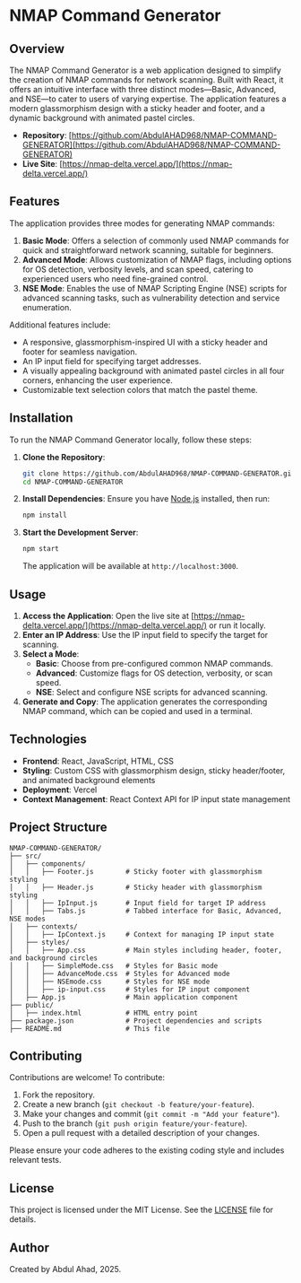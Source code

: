 # NMAP Command Generator

## Overview
The NMAP Command Generator is a web application designed to simplify the creation of NMAP commands for network scanning. Built with React, it offers an intuitive interface with three distinct modes—Basic, Advanced, and NSE—to cater to users of varying expertise. The application features a modern glassmorphism design with a sticky header and footer, and a dynamic background with animated pastel circles.

- **Repository**: [https://github.com/AbdulAHAD968/NMAP-COMMAND-GENERATOR](https://github.com/AbdulAHAD968/NMAP-COMMAND-GENERATOR)
- **Live Site**: [https://nmap-delta.vercel.app/](https://nmap-delta.vercel.app/)

## Features
The application provides three modes for generating NMAP commands:
1. **Basic Mode**: Offers a selection of commonly used NMAP commands for quick and straightforward network scanning, suitable for beginners.
2. **Advanced Mode**: Allows customization of NMAP flags, including options for OS detection, verbosity levels, and scan speed, catering to experienced users who need fine-grained control.
3. **NSE Mode**: Enables the use of NMAP Scripting Engine (NSE) scripts for advanced scanning tasks, such as vulnerability detection and service enumeration.

Additional features include:
- A responsive, glassmorphism-inspired UI with a sticky header and footer for seamless navigation.
- An IP input field for specifying target addresses.
- A visually appealing background with animated pastel circles in all four corners, enhancing the user experience.
- Customizable text selection colors that match the pastel theme.

## Installation
To run the NMAP Command Generator locally, follow these steps:

1. **Clone the Repository**:
   ```bash
   git clone https://github.com/AbdulAHAD968/NMAP-COMMAND-GENERATOR.git
   cd NMAP-COMMAND-GENERATOR
   ```

2. **Install Dependencies**:
   Ensure you have [Node.js](https://nodejs.org/) installed, then run:
   ```bash
   npm install
   ```

3. **Start the Development Server**:
   ```bash
   npm start
   ```
   The application will be available at `http://localhost:3000`.

## Usage
1. **Access the Application**: Open the live site at [https://nmap-delta.vercel.app/](https://nmap-delta.vercel.app/) or run it locally.
2. **Enter an IP Address**: Use the IP input field to specify the target for scanning.
3. **Select a Mode**:
   - **Basic**: Choose from pre-configured common NMAP commands.
   - **Advanced**: Customize flags for OS detection, verbosity, or scan speed.
   - **NSE**: Select and configure NSE scripts for advanced scanning.
4. **Generate and Copy**: The application generates the corresponding NMAP command, which can be copied and used in a terminal.

## Technologies
- **Frontend**: React, JavaScript, HTML, CSS
- **Styling**: Custom CSS with glassmorphism design, sticky header/footer, and animated background elements
- **Deployment**: Vercel
- **Context Management**: React Context API for IP input state management

## Project Structure
```
NMAP-COMMAND-GENERATOR/
├── src/
│   ├── components/
│   │   ├── Footer.js        # Sticky footer with glassmorphism styling
│   │   ├── Header.js        # Sticky header with glassmorphism styling
│   │   ├── IpInput.js       # Input field for target IP address
│   │   ├── Tabs.js          # Tabbed interface for Basic, Advanced, NSE modes
│   ├── contexts/
│   │   ├── IpContext.js     # Context for managing IP input state
│   ├── styles/
│   │   ├── App.css          # Main styles including header, footer, and background circles
│   │   ├── SimpleMode.css   # Styles for Basic mode
│   │   ├── AdvanceMode.css  # Styles for Advanced mode
│   │   ├── NSEmode.css      # Styles for NSE mode
│   │   ├── ip-input.css     # Styles for IP input component
│   ├── App.js               # Main application component
├── public/
│   ├── index.html           # HTML entry point
├── package.json             # Project dependencies and scripts
├── README.md                # This file
```

## Contributing
Contributions are welcome! To contribute:
1. Fork the repository.
2. Create a new branch (`git checkout -b feature/your-feature`).
3. Make your changes and commit (`git commit -m "Add your feature"`).
4. Push to the branch (`git push origin feature/your-feature`).
5. Open a pull request with a detailed description of your changes.

Please ensure your code adheres to the existing coding style and includes relevant tests.

## License
This project is licensed under the MIT License. See the [LICENSE](LICENSE) file for details.

## Author
Created by Abdul Ahad, 2025.
